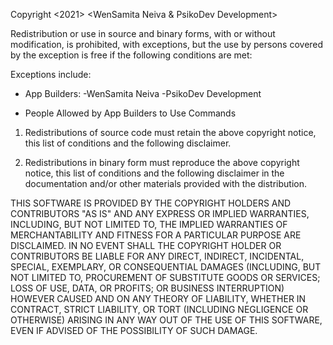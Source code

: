 Copyright <2021> <WenSamita Neiva & PsikoDev Development>

Redistribution or use in source and binary forms, with or without modification, is prohibited, with exceptions, but the use by persons covered by the exception is free if the following conditions are met:


Exceptions include:
 * App Builders:
  -WenSamita Neiva
  -PsikoDev Development

 * People Allowed by App Builders to Use Commands

1. Redistributions of source code must retain the above copyright notice, this list of conditions and the following disclaimer.

2. Redistributions in binary form must reproduce the above copyright notice, this list of conditions and the following disclaimer in the documentation and/or other materials provided with the distribution.

THIS SOFTWARE IS PROVIDED BY THE COPYRIGHT HOLDERS AND CONTRIBUTORS "AS IS" AND ANY EXPRESS OR IMPLIED WARRANTIES, INCLUDING, BUT NOT LIMITED TO, THE IMPLIED WARRANTIES OF MERCHANTABILITY AND FITNESS FOR A PARTICULAR PURPOSE ARE DISCLAIMED. IN NO EVENT SHALL THE COPYRIGHT HOLDER OR CONTRIBUTORS BE LIABLE FOR ANY DIRECT, INDIRECT, INCIDENTAL, SPECIAL, EXEMPLARY, OR CONSEQUENTIAL DAMAGES (INCLUDING, BUT NOT LIMITED TO, PROCUREMENT OF SUBSTITUTE GOODS OR SERVICES; LOSS OF USE, DATA, OR PROFITS; OR BUSINESS INTERRUPTION) HOWEVER CAUSED AND ON ANY THEORY OF LIABILITY, WHETHER IN CONTRACT, STRICT LIABILITY, OR TORT (INCLUDING NEGLIGENCE OR OTHERWISE) ARISING IN ANY WAY OUT OF THE USE OF THIS SOFTWARE, EVEN IF ADVISED OF THE POSSIBILITY OF SUCH DAMAGE.
